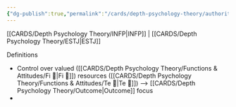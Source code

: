 ```yaml
---
{"dg-publish":true,"permalink":"/cards/depth-psychology-theory/authority/","created":"2022-12-31T17:42:03.357+01:00","updated":"2023-02-26T16:45:13.128+01:00"}
---
```



[[CARDS/Depth Psychology Theory/INFP\|INFP]] | [[CARDS/Depth Psychology Theory/ESTJ\|ESTJ]]

Definitions
- Control over valued ([[CARDS/Depth Psychology Theory/Functions & Attitudes/Fi 🔱\|Fi 🔱]]) resources ([[CARDS/Depth Psychology Theory/Functions & Attitudes/Te 🏹\|Te 🏹]]) --> [[CARDS/Depth Psychology Theory/Outcome\|Outcome]] focus 
- 